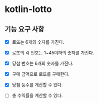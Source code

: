 # kotlin-lotto

## 기능 요구 사항

- [x] 로또는 6개의 숫자를 가진다.
- [x] 로또의 각 번호는 1~45이하의 숫자를 가진다.

- [x] 당첨 번호는 6개의 숫자를 가진다.

- [x] 구매 금액으로 로또를 구매한다.

- [x] 당첨 등수를 계산할 수 있다.
- [ ] 총 수익률을 계산할 수 있다.
